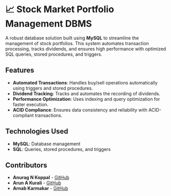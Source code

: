 # 📈 Stock Market Portfolio Management DBMS

A robust database solution built using **MySQL** to streamline the management of stock portfolios. This system automates transaction processing, tracks dividends, and ensures high performance with optimized SQL queries, stored procedures, and triggers.

## Features

- **Automated Transactions**: Handles buy/sell operations automatically using triggers and stored procedures.
- **Dividend Tracking**: Tracks and automates the recording of dividends.
- **Performance Optimization**: Uses indexing and query optimization for faster execution.
- **ACID Compliance**: Ensures data consistency and reliability with ACID-compliant transactions.

## Technologies Used

- **MySQL**: Database management
- **SQL**: Queries, stored procedures, and triggers

## Contributors

- **Anurag N Koppal** - [GitHub](https://github.com/anuragnkoppal)
- **Arun A Kurali** - [GitHub](https://github.com/ArunAK111)
- **Arnab Karmakar** - [GitHub](https://github.com/arnabk1108)
